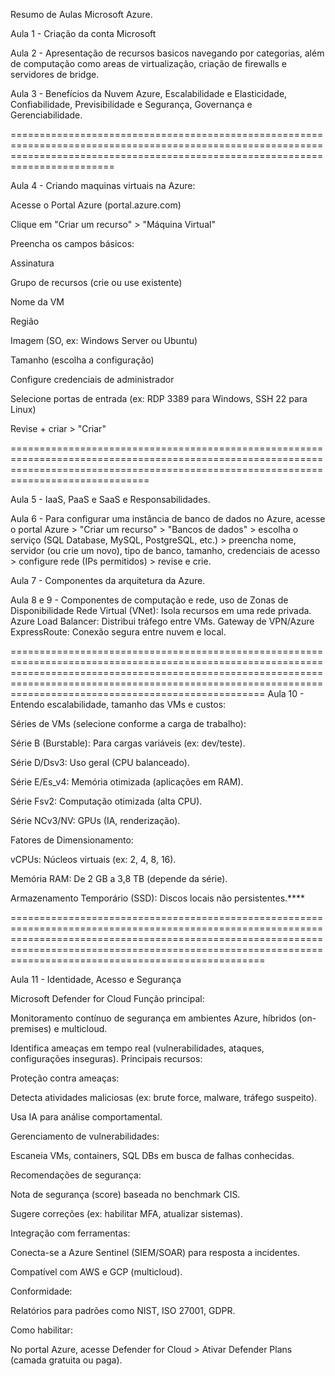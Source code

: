 Resumo de Aulas Microsoft Azure.

Aula 1 -  Criação da conta Microsoft

Aula 2 - Apresentação de recursos basicos navegando por categorias, além de computação como areas de virtualização, criação de firewalls e servidores de bridge.

Aula 3 - Benefícios da Nuvem Azure, Escalabilidade e Elasticidade, Confiabilidade, Previsibilidade e Segurança, Governança e Gerenciabilidade.


====================================================================================================================================================================================


Aula 4 - Criando maquinas virtuais na Azure:

Acesse o Portal Azure (portal.azure.com)

Clique em "Criar um recurso" > "Máquina Virtual"

Preencha os campos básicos:

Assinatura

Grupo de recursos (crie ou use existente)

Nome da VM

Região

Imagem (SO, ex: Windows Server ou Ubuntu)

Tamanho (escolha a configuração)

Configure credenciais de administrador

Selecione portas de entrada (ex: RDP 3389 para Windows, SSH 22 para Linux)

Revise + criar > "Criar"

==========================================================================================================================================================================================

Aula 5 - IaaS, PaaS e SaaS e Responsabilidades.


Aula 6 - Para configurar uma instância de banco de dados no Azure, acesse o portal Azure > "Criar um recurso" > "Bancos de dados" > escolha o serviço (SQL Database, MySQL, PostgreSQL, etc.) > preencha nome, servidor (ou crie um novo), tipo de banco, tamanho, credenciais de acesso > configure rede (IPs permitidos) > revise e crie.

Aula 7 - Componentes da arquitetura da Azure.

Aula 8 e 9 -  Componentes de computação e rede, uso de Zonas de Disponibilidade Rede Virtual (VNet): Isola recursos em uma rede privada.
Azure Load Balancer: Distribui tráfego entre VMs. Gateway de VPN/Azure ExpressRoute: Conexão segura entre nuvem e local.

====================================================================================================================================================================================================================================================================
Aula 10 - Entendo escalabilidade, tamanho das VMs e custos:

Séries de VMs (selecione conforme a carga de trabalho):

Série B (Burstable): Para cargas variáveis (ex: dev/teste).

Série D/Dsv3: Uso geral (CPU balanceado).

Série E/Es_v4: Memória otimizada (aplicações em RAM).

Série Fsv2: Computação otimizada (alta CPU).

Série NCv3/NV: GPUs (IA, renderização).

Fatores de Dimensionamento:

vCPUs: Núcleos virtuais (ex: 2, 4, 8, 16).

Memória RAM: De 2 GB a 3,8 TB (depende da série).

Armazenamento Temporário (SSD): Discos locais não persistentes.****

====================================================================================================================================================================================================================================================================

Aula 11 - Identidade, Acesso e Segurança 


Microsoft Defender for Cloud
Função principal:

Monitoramento contínuo de segurança em ambientes Azure, híbridos (on-premises) e multicloud.

Identifica ameaças em tempo real (vulnerabilidades, ataques, configurações inseguras).
Principais recursos:

Proteção contra ameaças:

Detecta atividades maliciosas (ex: brute force, malware, tráfego suspeito).

Usa IA para análise comportamental.

Gerenciamento de vulnerabilidades:

Escaneia VMs, containers, SQL DBs em busca de falhas conhecidas.

Recomendações de segurança:

Nota de segurança (score) baseada no benchmark CIS.

Sugere correções (ex: habilitar MFA, atualizar sistemas).

Integração com ferramentas:

Conecta-se a Azure Sentinel (SIEM/SOAR) para resposta a incidentes.

Compatível com AWS e GCP (multicloud).

Conformidade:

Relatórios para padrões como NIST, ISO 27001, GDPR.

Como habilitar:

No portal Azure, acesse Defender for Cloud > Ativar Defender Plans (camada gratuita ou paga).


